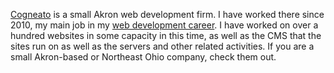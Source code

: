 [Cogneato](https://cogneato.com) is a small Akron web development firm.  I have worked there since 2010, my main job in my [web development career](/content/web-dev).  I have worked on over a hundred websites in some capacity in this time, as well as the CMS that the sites run on as well as the servers and other related activities.  If you are a small Akron-based or Northeast Ohio company, check them out.
